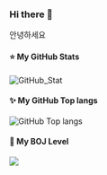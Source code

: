 ### Hi there 👋

안녕하세요   

#### ⭐ My GitHub Stats  
![GitHub_Stat](https://github-readme-stats.vercel.app/api?username=sk-choi&show_icons=true&theme=cobalt)
<!-- 깃허브 스탯-->

#### ✨ My GitHub Top langs
![GitHub Top langs](https://github-readme-stats.vercel.app/api/top-langs/?username=sk-choi&layout=compact&theme=tokyonight)
<!-- 깃허브 Top-langs-->

#### 🥈 My BOJ Level
<img align='left' src="http://mazassumnida.wtf/api/v2/generate_badge?boj=lieben0711">   
<!-- 백준 레벨-->

<!--
**sk-choi/sk-choi** is a ✨ _special_ ✨ repository because its `README.md` (this file) appears on your GitHub profile.

Here are some ideas to get you started:

- 🔭 I’m currently working on ...
- 🌱 I’m currently learning ...
- 👯 I’m looking to collaborate on ...
- 🤔 I’m looking for help with ...
- 💬 Ask me about ...
- 📫 How to reach me: ...
- 😄 Pronouns: ...
- ⚡ Fun fact: ...
-->
